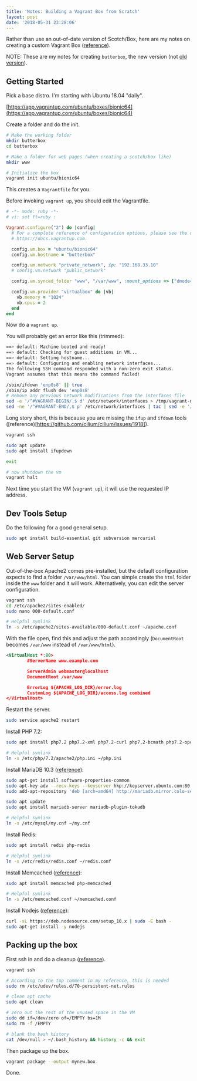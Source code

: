```yaml
---
title: 'Notes: Building a Vagrant Box from Scratch'
layout: post
date: '2018-05-31 23:28:06'
---
```


Rather than use an out-of-date version of Scotch/Box, here are my notes on creating a custom Vagrant Box ([reference](https://scotch.io/tutorials/how-to-create-a-vagrant-base-box-from-an-existing-one)).

NOTE: These are my notes for creating `butterbox`, the new version (not [old version](https://github.com/mikekasprzak/butterbox-original)).

## Getting Started

Pick a base distro. I'm starting with Ubuntu 18.04 "daily".

[https://app.vagrantup.com/ubuntu/boxes/bionic64](https://app.vagrantup.com/ubuntu/boxes/bionic64)

Create a folder and do the init.

```bash
# Make the working folder
mkdir butterbox
cd butterbox

# Make a folder for web pages (when creating a scotch/box like)
mkdir www

# Initialize the box
vagrant init ubuntu/bionic64
```

This creates a `Vagrantfile` for you.

Before invoking `vagrant up`, you should edit the Vagrantfile.

```ruby
# -*- mode: ruby -*-
# vi: set ft=ruby :

Vagrant.configure("2") do |config|
  # For a complete reference of configuration options, please see the online documentation at
  # https://docs.vagrantup.com.

  config.vm.box = "ubuntu/bionic64"
  config.vm.hostname = "butterbox"

  config.vm.network "private_network", ip: "192.168.33.10"
  # config.vm.network "public_network"

  config.vm.synced_folder "www", "/var/www", :mount_options => ["dmode=777", "fmode=666"]

  config.vm.provider "virtualbox" do |vb|
    vb.memory = "1024"
    vb.cpus = 2
  end
end
```

Now do a `vagrant up`.

You will probably get an error like this (trimmed):

```bash
==> default: Machine booted and ready!
==> default: Checking for guest additions in VM...
==> default: Setting hostname...
==> default: Configuring and enabling network interfaces...
The following SSH command responded with a non-zero exit status.
Vagrant assumes that this means the command failed!

/sbin/ifdown 'enp0s8' || true
/sbin/ip addr flush dev 'enp0s8'
# Remove any previous network modifications from the interfaces file
sed -e '/^#VAGRANT-BEGIN/,$ d' /etc/network/interfaces > /tmp/vagrant-network-interfaces.pre
sed -ne '/^#VAGRANT-END/,$ p' /etc/network/interfaces | tac | sed -e '/^#VAGRANT-END/,$ d' | tac > /tmp/vagrant-network-interfaces.post
```

Long story short, this is because you are missing the `ifup` and `ifdown` tools ([reference)[https://github.com/cilium/cilium/issues/1918]).

```bash
vagrant ssh

sudo apt update
sudo apt install ifupdown

exit

# now shutdown the vm
vagrant halt
```

Next time you start the VM (`vagrant up`), it will use the requested IP address.

## Dev Tools Setup
Do the following for a good general setup.

```bash
sudo apt install build-essential git subversion mercurial
```

## Web Server Setup
Out-of-the-box Apache2 comes pre-installed, but the default configuration expects to find a folder `/var/www/html`. You can simple create the `html` folder inside the `www` folder and it will work. Alternatively, you can edit the server configuration.

```bash
vagrant ssh
cd /etc/apache2/sites-enabled/
sudo nano 000-default.conf

# Helpful symlink
ln -s /etc/apache2/sites-available/000-default.conf ~/apache.conf
```

With the file open, find this and adjust the path accordingly (`DocumentRoot` becomes `/var/www` instead of `/var/www/html`).

```xml
<VirtualHost *:80>
        #ServerName www.example.com

        ServerAdmin webmaster@localhost
        DocumentRoot /var/www

        ErrorLog ${APACHE_LOG_DIR}/error.log
        CustomLog ${APACHE_LOG_DIR}/access.log combined
</VirtualHost>
```

Restart the server.

```bash
sudo service apache2 restart
```

Install PHP 7.2:

```bash
sudo apt install php7.2 php7.2-xml php7.2-curl php7.2-bcmath php7.2-opcache php7.2-phpdbg php7.2-mysql php7.2-mbstring

# Helpful symlink
ln -s /etc/php/7.2/apache2/php.ini ~/php.ini
```

Install MariaDB 10.3 ([reference](https://downloads.mariadb.org/mariadb/repositories/#distro=Ubuntu&distro_release=bionic--ubuntu_bionic&version=10.3&mirror=coloserv)):

```bash
sudo apt-get install software-properties-common
sudo apt-key adv --recv-keys --keyserver hkp://keyserver.ubuntu.com:80 0xF1656F24C74CD1D8
sudo add-apt-repository 'deb [arch=amd64] http://mariadb.mirror.colo-serv.net/repo/10.3/ubuntu bionic main'

sudo apt update
sudo apt install mariadb-server mariadb-plugin-tokudb

# Helpful symlink
ln -s /etc/mysql/my.cnf ~/my.cnf
```

Install Redis:

```bash
sudo apt install redis php-redis

# Helpful symlink
ln -s /etc/redis/redis.conf ~/redis.conf
```

Install Memcached ([reference](https://www.digitalocean.com/community/tutorials/how-to-install-and-secure-memcached-on-ubuntu-16-04)):

```bash
sudo apt install memcached php-memcached

# Helpful symlink
ln -s /etc/memcached.conf ~/memcached.conf
```

Install Nodejs ([reference](https://github.com/nodesource/distributions)):

```bash
curl -sL https://deb.nodesource.com/setup_10.x | sudo -E bash -
sudo apt-get install -y nodejs
```

## Packing up the box
First ssh in and do a cleanup ([reference](https://scotch.io/tutorials/how-to-create-a-vagrant-base-box-from-an-existing-one)).

```bash
vagrant ssh

# According to the top comment in my reference, this is needed
sudo rm /etc/udev/rules.d/70-persistent-net.rules

# clean apt cache
sudo apt clean

# zero out the rest of the unused space in the VM
sudo dd if=/dev/zero of=/EMPTY bs=1M
sudo rm -f /EMPTY

# blank the bash history
cat /dev/null > ~/.bash_history && history -c && exit
```

Then package up the box.

```bash
vagrant package --output mynew.box
```

Done.